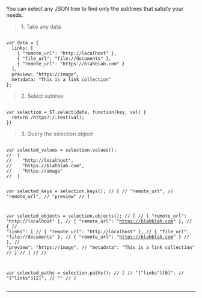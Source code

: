 You can select any JSON tree to find only the subtrees that satisfy your needs.

<div class='row'>
<div class='col'>
<blockquote>1. Take any data</blockquote>
<pre><code>
var data = {
  links: [
    { "remote_url": "http://localhost" },
    { "file_url": "file://documents" },
    { "remote_url": "https://blahblah.com" }
  ],
  preview: "https://image",
  metadata: "This is a link collection"
};
</code></pre>
</div>
<div class='col'>
<blockquote>2. Select subtree</blockquote>
<pre><code>
var selection = ST.select(data, function(key, val) {
  return /https?:/.test(val);
})
</code></pre>
</div>
<div class='col'>
<blockquote>3. Query the selection object</blockquote>
<pre><code>
var selected_values = selection.values();
//  [
//    "http://localhost",
//    "https://blahblah.com",
//    "https://image"
//  ]

var selected_keys = selection.keys();
//  [
//    "remote_url",
//    "remote_url",
//    "preview"
//  ]

var selected_objects = selection.objects();
//  [
//    { "remote_url": "http://localhost" },
//    { "remote_url": "https://blahblah.com" },
//    {
//      "links": [
//        { "remote_url": "http://localhost" },
//        { "file_url": "file://documents" },
//        { "remote_url": "https://blahblah.com" }
//      ],
//      "preview": "https://image",
//      "metadata": "This is a link collection"
//    }
//  ]
//
//

var selected_paths = selection.paths();
//  [
//    "[\"links\"][0]",
//    "[\"links\"][2]",
//    ""
//  ]
</code></pre>
</div>
</div>

---
